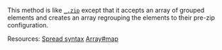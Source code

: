 This method is like <a href="#zip"><code>\_.zip</code></a> except that it accepts an array of grouped elements and creates an array regrouping the elements to their pre-zip configuration.

Resources: [Spread syntax](https://developer.mozilla.org/docs/Web/JavaScript/Reference/Operators/Spread_syntax) [Array#map](https://developer.mozilla.org/docs/Web/JavaScript/Reference/Global_Objects/Array/map)
